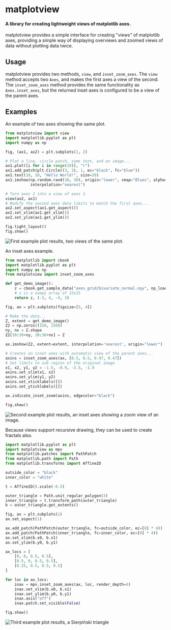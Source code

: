 # matplotview
#### A library for creating lightweight views of matplotlib axes.

matplotview provides a simple interface for creating "views" of matplotlib
axes, providing a simple way of displaying overviews and zoomed views of 
data without plotting data twice.

## Usage

matplotview provides two methods, `view`, and `inset_zoom_axes`. The `view`
method accepts two `Axes`, and makes the first axes a view of the second. The
`inset_zoom_axes` method provides the same functionality as `Axes.inset_axes`,
but the returned inset axes is configured to be a view of the parent axes.

## Examples

An example of two axes showing the same plot.
```python
from matplotview import view
import matplotlib.pyplot as plt
import numpy as np

fig, (ax1, ax2) = plt.subplots(1, 2)

# Plot a line, circle patch, some text, and an image...
ax1.plot([i for i in range(10)], "r")
ax1.add_patch(plt.Circle((3, 3), 1, ec="black", fc="blue"))
ax1.text(10, 10, "Hello World!", size=20)
ax1.imshow(np.random.rand(30, 30), origin="lower", cmap="Blues", alpha=0.5,
           interpolation="nearest")

# Turn axes 2 into a view of axes 1.
view(ax2, ax1)
# Modify the second axes data limits to match the first axes...
ax2.set_aspect(ax1.get_aspect())
ax2.set_xlim(ax1.get_xlim())
ax2.set_ylim(ax1.get_ylim())

fig.tight_layout()
fig.show()
```
![First example plot results, two views of the same plot.](https://user-images.githubusercontent.com/47544550/149814592-dd815f95-c3ef-406d-bd7e-504859c836bf.png)

An inset axes example.
```python
from matplotlib import cbook
import matplotlib.pyplot as plt
import numpy as np
from matplotview import inset_zoom_axes

def get_demo_image():
    z = cbook.get_sample_data("axes_grid/bivariate_normal.npy", np_load=True)
    # z is a numpy array of 15x15
    return z, (-3, 4, -4, 3)

fig, ax = plt.subplots(figsize=[5, 4])

# Make the data...
Z, extent = get_demo_image()
Z2 = np.zeros((150, 150))
ny, nx = Z.shape
Z2[30:30+ny, 30:30+nx] = Z

ax.imshow(Z2, extent=extent, interpolation='nearest', origin="lower")

# Creates an inset axes with automatic view of the parent axes...
axins = inset_zoom_axes(ax, [0.5, 0.5, 0.47, 0.47])
# Set limits to sub region of the original image
x1, x2, y1, y2 = -1.5, -0.9, -2.5, -1.9
axins.set_xlim(x1, x2)
axins.set_ylim(y1, y2)
axins.set_xticklabels([])
axins.set_yticklabels([])

ax.indicate_inset_zoom(axins, edgecolor="black")

fig.show()
```
![Second example plot results, an inset axes showing a zoom view of an image.](https://user-images.githubusercontent.com/47544550/149814558-c2b1228d-2e5d-41be-86c0-f5dd01d42884.png)

Because views support recursive drawing, they can be used to create 
fractals also.
```python
import matplotlib.pyplot as plt
import matplotview as mpv
from matplotlib.patches import PathPatch
from matplotlib.path import Path
from matplotlib.transforms import Affine2D

outside_color = "black"
inner_color = "white"

t = Affine2D().scale(-0.5)

outer_triangle = Path.unit_regular_polygon(3)
inner_triangle = t.transform_path(outer_triangle)
b = outer_triangle.get_extents()

fig, ax = plt.subplots(1)
ax.set_aspect(1)

ax.add_patch(PathPatch(outer_triangle, fc=outside_color, ec=[0] * 4))
ax.add_patch(PathPatch(inner_triangle, fc=inner_color, ec=[0] * 4))
ax.set_xlim(b.x0, b.x1)
ax.set_ylim(b.y0, b.y1)

ax_locs = [
    [0, 0, 0.5, 0.5],
    [0.5, 0, 0.5, 0.5],
    [0.25, 0.5, 0.5, 0.5]
]

for loc in ax_locs:
    inax = mpv.inset_zoom_axes(ax, loc, render_depth=6)
    inax.set_xlim(b.x0, b.x1)
    inax.set_ylim(b.y0, b.y1)
    inax.axis("off")
    inax.patch.set_visible(False)

fig.show()
```
![Third example plot results, a Sierpiński triangle](https://user-images.githubusercontent.com/47544550/150047401-e9364f0f-becd-45c5-a6f4-062118ce713f.png)